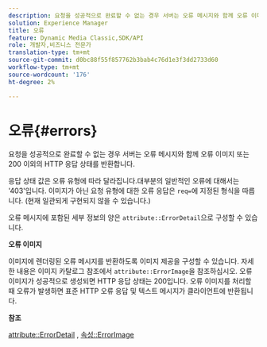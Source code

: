 ```yaml
---
description: 요청을 성공적으로 완료할 수 없는 경우 서버는 오류 메시지와 함께 오류 이미지 또는 200 이외의 HTTP 응답 상태를 반환합니다.
solution: Experience Manager
title: 오류
feature: Dynamic Media Classic,SDK/API
role: 개발자,비즈니스 전문가
translation-type: tm+mt
source-git-commit: d0bc88f55f857762b3bab4c76d1e3f3dd2733d60
workflow-type: tm+mt
source-wordcount: '176'
ht-degree: 2%

---
```



# 오류{#errors}

요청을 성공적으로 완료할 수 없는 경우 서버는 오류 메시지와 함께 오류 이미지 또는 200 이외의 HTTP 응답 상태를 반환합니다.

응답 상태 값은 오류 유형에 따라 달라집니다.대부분의 일반적인 오류에 대해서는 &#39;403&#39;입니다. 이미지가 아닌 요청 유형에 대한 오류 응답은 `req=`에 지정된 형식을 따릅니다. (현재 일관되게 구현되지 않을 수 있습니다.)

오류 메시지에 포함된 세부 정보의 양은 `attribute::ErrorDetail`으로 구성할 수 있습니다.

**오류 이미지**

이미지에 렌더링된 오류 메시지를 반환하도록 이미지 제공을 구성할 수 있습니다. 자세한 내용은 이미지 카탈로그 참조에서 `attribute::ErrorImage`을 참조하십시오. 오류 이미지가 성공적으로 생성되면 HTTP 응답 상태는 200입니다. 오류 이미지를 처리할 때 오류가 발생하면 표준 HTTP 오류 응답 및 텍스트 메시지가 클라이언트에 반환됩니다.

**참조**

[attribute::ErrorDetail](../../../../../ir-api/material-cat/image-rendering-api-ref/c-ir-material-catalog/c-ir-attributes-reference/r-ir-errordetail.md#reference-123b56eed6cf49cea6e0490672b7c53b) ,  [속성::ErrorImage](../../../../../ir-api/material-cat/image-rendering-api-ref/c-ir-material-catalog/c-ir-attributes-reference/r-ir-errorimage.md#reference-b58bdaba96074c52802ca8dc54bfe2f0)
